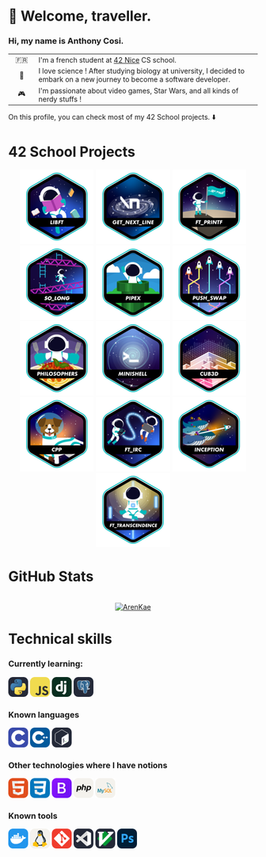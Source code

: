 # 🌌 Welcome, traveller.

### Hi, my name is Anthony Cosi.

<table>
  <tr>
    <td style="width: 40px; text-align: center;">🇫🇷</td>
    <td>I'm a french student at <a href="https://42nice.fr/en/homepage/">42 Nice</a> CS school.</td>
  </tr>
  <tr>
    <td style="width: 40px; text-align: center;">🔬</td>
    <td>I love science ! After studying biology at university, I decided to embark on a new journey to become a software developer.</td>
  </tr>
  <tr>
    <td style="width: 40px; text-align: center;">🎮</td>
    <td>I'm passionate about video games, Star Wars, and all kinds of nerdy stuffs !</td>
  </tr>
</table>

On this profile, you can check most of my 42 School projects. ⬇️

# 42 School Projects
<div align="center">

<a href="https://github.com/ArenKae/libft">![42 Badge](https://github.com/ArenKae/ArenKae/blob/main/42%20badges/libfte.png)</a>
<a href="https://github.com/ArenKae/get_next_line">![42 Badge](https://github.com/ArenKae/ArenKae/blob/main/42%20badges/get_next_linee.png)</a>
<a href="ttps://github.com/ArenKae/ft_printf">![42 Badge](https://github.com/ArenKae/ArenKae/blob/main/42%20badges/ft_printfe.png)</a>
<a href="https://github.com/ArenKae/so_long">![42 Badge](https://github.com/ArenKae/ArenKae/blob/main/42%20badges/so_longe.png)</a>
<a href="https://github.com/ArenKae/pipex">![42 Badge](https://github.com/ArenKae/ArenKae/blob/main/42%20badges/pipexe.png)</a>
<a href="https://github.com/ArenKae/push_swap">![42 Badge](https://github.com/ArenKae/ArenKae/blob/main/42%20badges/push_swape.png)</a>
<a href="https://github.com/ArenKae/Philosophers">![42 Badge](https://github.com/ArenKae/ArenKae/blob/main/42%20badges/philosopherse.png)</a>
<a href="https://github.com/ArenKae/minishell">![42 Badge](https://github.com/ArenKae/ArenKae/blob/main/42%20badges/minishelle.png)</a>
<a href="https://github.com/ArenKae/cub3d">![42 Badge](https://github.com/ArenKae/ArenKae/blob/main/42%20badges/cub3de.png)</a>
<a href="https://github.com/ArenKae/cpp">![42 Badge](https://github.com/mcombeau/mcombeau/blob/main/42_badges/cppe.png)</a>
<a href="https://github.com/ArenKae/ft_irc">![42 Badge](https://github.com/ArenKae/ArenKae/blob/main/42%20badges/ft_irce.png)</a>
<a href="https://github.com/ArenKae/Inception">![42 Badge](https://github.com/ArenKae/ArenKae/blob/main/42%20badges/inceptione.png)</a>
<a href="https://github.com/ArenKae/ft_transcendence_tmp">![42 Badge](https://github.com/ArenKae/ArenKae/blob/main/42%20badges/ft_transcendencee.png)</a>
</div>

# GitHub Stats

<div align="center">
<br>
<a href="https://github.com/ArenKae/">
    <img src="https://github-readme-stats.vercel.app/api/top-langs?username=ArenKae&show_icons=true&locale=en&layout=compact&line_height=20&title_color=7A7ADB&icon_color=2234AE&text_color=D3D3D3&bg_color=0,000000,130F40" width="450"  alt="ArenKae" height="200"/>
</a>
</div>

# Technical skills

### Currently learning:

<a href="https://www.python.org"><img src="https://github.com/tandpfun/skill-icons/blob/main/icons/Python-Dark.svg" width="40"/></a>
<a href="https://developer.mozilla.org/en-US/docs/Web/JavaScript"><img src="https://github.com/tandpfun/skill-icons/blob/main/icons/JavaScript.svg" width="40"/></a>
<a href="https://www.djangoproject.com/"><img src="https://github.com/tandpfun/skill-icons/blob/main/icons/Django.svg" width="40"/></a>
<a href="https://www.postgresql.org/"><img src="https://github.com/tandpfun/skill-icons/blob/main/icons/PostgreSQL-Dark.svg" width="40"/></a>

### Known languages

<a href="https://en.cppreference.com/w/c"><img src="https://github.com/tandpfun/skill-icons/blob/main/icons/C.svg" width="40"/></a>
<a href="https://en.cppreference.com/w/cpp"><img src="https://github.com/tandpfun/skill-icons/blob/main/icons/CPP.svg" width="40"/></a>
<a href="https://www.gnu.org/software/bash/manual/bash.html"><img src="https://github.com/tandpfun/skill-icons/blob/main/icons/Bash-Dark.svg" width="40"/></a>

### Other technologies where I have notions

<a href="https://www.w3.org/html/"><img src="https://github.com/tandpfun/skill-icons/blob/main/icons/HTML.svg" width="40"/></a>
<a href="https://www.w3.org/Style/CSS/Overview.en.html"><img src="https://github.com/tandpfun/skill-icons/blob/main/icons/CSS.svg" width="40"/></a>
<a href="https://getbootstrap.com"><img src="https://github.com/tandpfun/skill-icons/blob/main/icons/Bootstrap.svg" width="40"/></a>
<a href="https://www.php.net"><img src="https://github.com/tandpfun/skill-icons/blob/main/icons/PHP-Light.svg" width="40"/></a>
<a href="https://www.mysql.com/"><img src="https://github.com/tandpfun/skill-icons/blob/main/icons/MySQL-Light.svg" width="40"/></a>

### Known tools

<a href="https://www.docker.com/"><img src="https://github.com/tandpfun/skill-icons/blob/main/icons/Docker.svg" width="40"/></a>
<a href="https://www.linux.org/"><img src="https://github.com/tandpfun/skill-icons/blob/main/icons/Linux-Light.svg" width="40"/></a>
<a href="https://git-scm.com/"><img src="https://github.com/tandpfun/skill-icons/blob/main/icons/Git.svg" width="40"/></a>
<a href="https://code.visualstudio.com/"><img src="https://github.com/tandpfun/skill-icons/blob/main/icons/VSCode-Dark.svg" width="40"/></a>
<a href="https://www.vim.org/"><img src="https://github.com/tandpfun/skill-icons/blob/main/icons/VIM-Dark.svg" width="40"/></a>
<a href="https://www.photoshop.com/en"><img src="https://github.com/tandpfun/skill-icons/blob/main/icons/Photoshop.svg" width="40"/></a>

